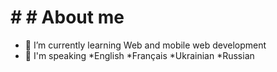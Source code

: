 

<!--
### Hi there 👋
**seitvalieva/seitvalieva** is a ✨ _special_ ✨ repository because its `README.md` (this file) appears on your GitHub profile.


Here are some ideas to get you started:

- 🔭 I’m currently working on web and mobile web development 
- 🌱 I’m currently learning JavaScript
- :speech_balloon: English Français Ukrainian Russian
- 👯 I’m looking to collaborate on ...
- 🤔 I’m looking for help with ...
- 💬 Ask me about ...
- 📫 How to reach me: ...
- 😄 Pronouns: ...
- ⚡ Fun fact: ...
-->
  # #  # About me

- 🌱 I’m currently learning Web and mobile web development 
- 💬 I'm speaking *English *Français *Ukrainian *Russian

